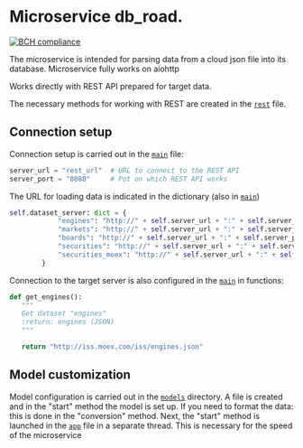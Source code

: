 # Microservice db_road.
[![BCH compliance](https://bettercodehub.com/edge/badge/EgorrrKuz/db_road?branch=master)](https://bettercodehub.com/)

The microservice is intended for parsing data from a cloud json file into its database. Microservice fully works on aiohttp

Works directly with REST API prepared for target data.

The necessary methods for working with REST are created in the [`rest`](https://github.com/EgorrrKuz/db_road/blob/master/db_road/main.py) file.

## Connection setup
Connection setup is carried out in the [`main`](https://github.com/EgorrrKuz/db_road/blob/master/db_road/rest.py) file:
```python
server_url = "rest_url"  # URL to connect to the REST API
server_port = "8080"     # Pot on which REST API works
```

The URL for loading data is indicated in the dictionary (also in [`main`](https://github.com/EgorrrKuz/db_road/blob/master/db_road/main.py))
```python
self.dataset_server: dict = {
            "engines": "http://" + self.server_url + ":" + self.server_port + "/engines",
            "markets": "http://" + self.server_url + ":" + self.server_port + "/markets",
            "boards": "http://" + self.server_url + ":" + self.server_port + "/boards",
            "securities": "http://" + self.server_url + ":" + self.server_port + "/securities",
            "securities_moex": "http://" + self.server_url + ":" + self.server_port + "/securities_moex"
        }
```

Connection to the target server is also configured in the [`main`](https://github.com/EgorrrKuz/db_road/blob/master/db_road/main.py)
 in functions:
 ```python
def get_engines():
    """
    Get dataset "engines"
    :return: engines (JSON)
    """

    return "http://iss.moex.com/iss/engines.json"
```

## Model customization
Model configuration is carried out in the [`models`](https://github.com/EgorrrKuz/db_road/blob/master/db_road/models/) directory.
A file is created and in the "start" method the model is set up. If you need to format the data: this is done in the "conversion" method.
Next, the "start" method is launched in the [`app`](https://github.com/EgorrrKuz/db_road/blob/master/db_road/app.py) file in a separate thread.
 This is necessary for the speed of the microservice